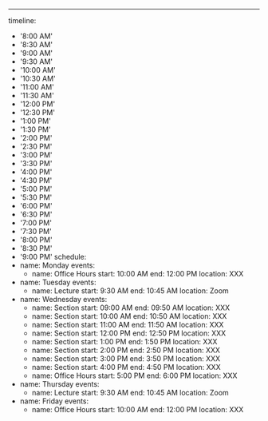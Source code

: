 ---
timeline:
  - '8:00 AM'
  - '8:30 AM'
  - '9:00 AM'
  - '9:30 AM'
  - '10:00 AM'
  - '10:30 AM'
  - '11:00 AM'
  - '11:30 AM'
  - '12:00 PM'
  - '12:30 PM'
  - '1:00 PM'
  - '1:30 PM'
  - '2:00 PM'
  - '2:30 PM'
  - '3:00 PM'
  - '3:30 PM'
  - '4:00 PM'
  - '4:30 PM'
  - '5:00 PM'
  - '5:30 PM'
  - '6:00 PM'
  - '6:30 PM'
  - '7:00 PM'
  - '7:30 PM'
  - '8:00 PM'
  - '8:30 PM'
  - '9:00 PM'
schedule:
  - name: Monday
    events:
      - name: Office Hours
        start: 10:00 AM
        end: 12:00 PM
        location: XXX
  - name: Tuesday
    events:
      - name: Lecture
        start: 9:30 AM
        end: 10:45 AM
        location: Zoom
  - name: Wednesday
    events:
      - name: Section
        start: 09:00 AM
        end: 09:50 AM
        location: XXX
      - name: Section
        start: 10:00 AM
        end: 10:50 AM
        location: XXX
      - name: Section
        start: 11:00 AM
        end: 11:50 AM
        location: XXX
      - name: Section
        start: 12:00 PM
        end: 12:50 PM
        location: XXX
      - name: Section
        start: 1:00 PM
        end: 1:50 PM
        location: XXX
      - name: Section
        start: 2:00 PM
        end: 2:50 PM
        location: XXX
      - name: Section
        start: 3:00 PM
        end: 3:50 PM
        location: XXX
      - name: Section
        start: 4:00 PM
        end: 4:50 PM
        location: XXX
      - name: Office Hours
        start: 5:00 PM
        end: 6:00 PM
        location: XXX
  - name: Thursday
    events:
      - name: Lecture
        start: 9:30 AM
        end: 10:45 AM
        location: Zoom
  - name: Friday
    events:
      - name: Office Hours
        start: 10:00 AM
        end: 12:00 PM
        location: XXX

